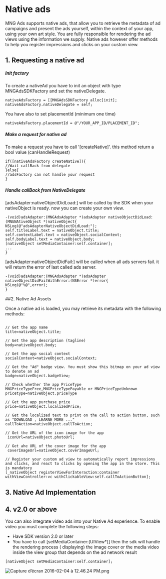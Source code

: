 # Native ads

MNG Ads supports native ads, that allow you to retrieve the metadata of ad campaigns and present the ads yourself, within the context of your app, using your own art style. You are fully responsible
for rendering the ad views using the information we supply. Native ads however offer methods to help you register impressions and clicks on your custom view.

## 1. Requesting a native ad

##### Init factory

To create a nativeAd  you have to init an object with type MNGAdsSDKFactory and set the nativeDelegate.

```objc
nativeAdsFactory = [[MNGAdsSDKFactory alloc]init];
nativeAdsFactory.nativeDelegate = self;
```
You have also to set placementId (minimum one time)

```objc
nativeAdsFactory.placementId = @"/YOUR_APP_ID/PLACEMENT_ID";
```
##### Make a request for native ad
To make a request you have to call '[createNative]'. this method return a bool value (canHandleRequest) 

```objc
if([nativeAdsFactory createNative]){
//Wait callBack from delegate
}else{
//adsFactory can not handle your request
}
```
##### Handle callBack from NativeDelegate
[adsAdapter:nativeObjectDidLoad:] will be called by the SDK when your nativeObject is ready. now you can create your own view.
```objc
-(void)adsAdapter:(MNGAdsAdapter *)adsAdapter nativeObjectDidLoad:(MNGNAtiveObject *)nativeObject{
NSLog(@"adsAdapterNativeObjectDidLoad:");
self.titleLabel.text = nativeObject.title;
self.contextLabel.text = nativeObject.socialContext;
self.bodyLabel.text = nativeObject.body;
[nativeObject setMediaContainer:self.container];
...
}
```

[adsAdapter:nativeObjectDidFail:] will be called when all ads servers fail. it will return the error of last called ads server.
```objc
-(void)adsAdapter:(MNGAdsAdapter *)adsAdapter nativeObjectDidFailWithError:(NSError *)error{
NSLog(@"%@",error);
}
```

##2. Native Ad Assets

Once a native ad is loaded, you may retrieve its metadata with the following methods:


```objc

// Get the app name
title=nativeObject.title;

// Get the app description (tagline)
body=nativeObject.body;

// Get the app social context
socialContext=nativeObject.socialContext;

// Get the "Ad" badge view. You must show this bitmap on your ad view to denote an ad
badge=nativeObject.badgeView;

// Check whether the app PriceType MNGPriceTypeFree,MNGPriceTypePayable or MNGPriceTypeUnknown
pricetype=nativeObject.priceType

// Get the app purchase price
price=nativeObject.localizedPrice;

// Get the localized text to print on the call to action button, such as "DOWNLOAD , LEARNE MORE ..."
callToAction=nativeObject.callToAction;

// Get the URL of the icon image for the app
 iconUrl=nativeObject.photoUrl;

// Get ahe URL of the cover image for the app
 coverImageUrl=nativeObject.coverImageUrl;

// Register your custom ad view to automatically report impressions and clicks, and react to clicks by opening the app in the store. This is mandatory
[_nativeObject registerViewForInteraction:container withViewController:vc withClickableView:self.callToActionButton];
```
## 3. Native Ad Implementation




## 4. v2.0 or above
You can also integrate video ads into your Native Ad experience. To enable video you must complete the following steps:
 - Have SDK version 2.0 or later
 -  You have to call [setMediaContainer:(UIView*)] then the sdk will handle the rendering process ( displaying)  the image cover or the media video inside the view group that depends on the ad network result
```objc
[nativeObject setMediaContainer:self.container];
```

![Capture d’écran 2016-02-04 à 12.46.24 PM.png](https://bitbucket.org/repo/aen579/images/2619653194-Capture%20d%E2%80%99e%CC%81cran%202016-02-04%20a%CC%80%2012.46.24%20PM.png)